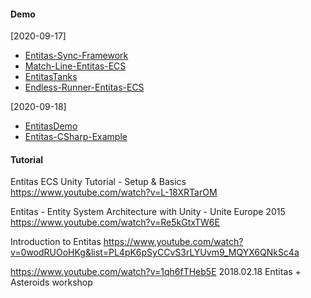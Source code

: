 #### Demo

[2020-09-17]

- [Entitas-Sync-Framework](https://github.com/RomanZhu/Entitas-Sync-Framework) 
- [Match-Line-Entitas-ECS](https://github.com/RomanZhu/Match-Line-Entitas-ECS)
- [EntitasTanks](https://github.com/cloudjubei/EntitasTanks)
- [Endless-Runner-Entitas-ECS](https://github.com/RomanZhu/Endless-Runner-Entitas-ECS)



[2020-09-18]

- [EntitasDemo](https://github.com/FirepadCN/EntitasDemo)
- [Entitas-CSharp-Example](https://github.com/sschmid/Entitas-CSharp-Example)

#### Tutorial

Entitas ECS Unity Tutorial - Setup & Basics
https://www.youtube.com/watch?v=L-18XRTarOM

Entitas - Entity System Architecture with Unity - Unite Europe 2015
https://www.youtube.com/watch?v=Re5kGtxTW6E

Introduction to Entitas
https://www.youtube.com/watch?v=0wodRUOoHKg&list=PL4pK6pSyCCvS3rLYUvm9_MQYX6QNkSc4a

https://www.youtube.com/watch?v=1qh6fTHeb5E
2018.02.18 Entitas + Asteroids workshop